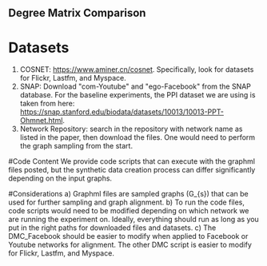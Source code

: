 ## Degree Matrix Comparison

# Datasets
1. COSNET: https://www.aminer.cn/cosnet. Specifically, look for datasets for Flickr, Lastfm, and Myspace.
2. SNAP: Download "com-Youtube" and "ego-Facebook" from the SNAP database. For the baseline experiments, the PPI dataset we are using is taken from here: https://snap.stanford.edu/biodata/datasets/10013/10013-PPT-Ohmnet.html.
3. Network Repository: search in the repository with network name as listed in the paper, then download the files. One would need to perform the graph sampling from the start.

#Code Content
We provide code scripts that can execute with the graphml files posted, but the synthetic data creation process can differ significantly depending on the input graphs.

#Considerations
a) Graphml files are sampled graphs (G_{s}) that can be used for further sampling and graph alignment.
b) To run the code files, code scripts would need to be modified depending on which network we are running the experiment on. Ideally, everything should run as long as you put in the right paths for downloaded files and datasets.
c) The DMC_Facebook should be easier to modify when applied to Facebook or Youtube networks for alignment. The other DMC script is easier to modify for Flickr, Lastfm, and Myspace.






